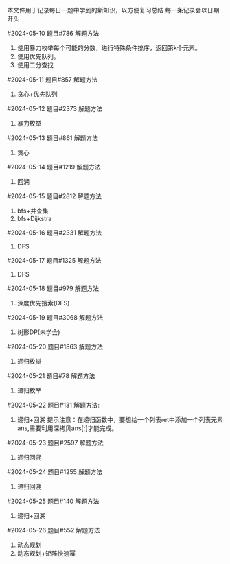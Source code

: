 本文件用于记录每日一题中学到的新知识，以方便复习总结
每一条记录会以日期开头

#2024-05-10
题目#786
解题方法
1. 使用暴力枚举每个可能的分数，进行特殊条件排序，返回第k个元素。
2. 使用优先队列。
3. 使用二分查找

#2024-05-11
题目#857
解题方法
1. 贪心+优先队列

#2024-05-12
题目#2373
解题方法
1. 暴力枚举

#2024-05-13
题目#861
解题方法
1. 贪心

#2024-05-14
题目#1219
解题方法
1. 回溯

#2024-05-15
题目#2812
解题方法
1. bfs+并查集
2. bfs+Dijkstra

#2024-05-16
题目#2331
解题方法
1. DFS

#2024-05-17
题目#1325
解题方法
1. DFS

#2024-05-18
题目#979
解题方法
1. 深度优先搜索(DFS)

#2024-05-19
题目#3068
解题方法
1. 树形DP(未学会)

#2024-05-20
题目#1863
解题方法
1. 递归枚举

#2024-05-21
题目#78
解题方法
1. 递归枚举

#2024-05-22
题目#131
解题方法:
1. 递归+回溯
提示注意：在递归函数中，要想给一个列表ret中添加一个列表元素ans,需要利用深拷贝ans[:]才能完成。

#2024-05-23
题目#2597
解题方法
1. 递归回溯

#2024-05-24
题目#1255
解题方法
1. 递归回溯

#2024-05-25
题目#140
解题方法
1. 递归+回溯

#2024-05-26
题目#552
解题方法
1. 动态规划
2. 动态规划+矩阵快速幂
